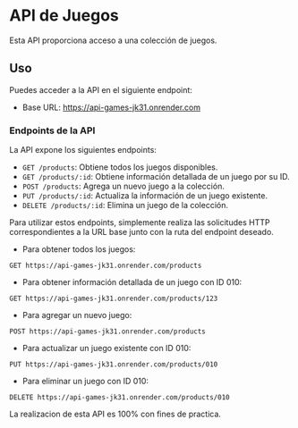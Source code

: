 # API de Juegos

Esta API proporciona acceso a una colección de juegos.

## Uso

Puedes acceder a la API en el siguiente endpoint:

- Base URL: https://api-games-jk31.onrender.com

### Endpoints de la API

La API expone los siguientes endpoints:

- `GET /products`: Obtiene todos los juegos disponibles.
- `GET /products/:id`: Obtiene información detallada de un juego por su ID.
- `POST /products`: Agrega un nuevo juego a la colección.
- `PUT /products/:id`: Actualiza la información de un juego existente.
- `DELETE /products/:id`: Elimina un juego de la colección.

Para utilizar estos endpoints, simplemente realiza las solicitudes HTTP correspondientes a la URL base junto con la ruta del endpoint deseado.

- Para obtener todos los juegos: 

`GET https://api-games-jk31.onrender.com/products`

- Para obtener información detallada de un juego con ID 010: 

`GET https://api-games-jk31.onrender.com/products/123`

- Para agregar un nuevo juego: 

`POST https://api-games-jk31.onrender.com/products`

- Para actualizar un juego existente con ID 010: 

`PUT https://api-games-jk31.onrender.com/products/010`

- Para eliminar un juego con ID 010: 

`DELETE https://api-games-jk31.onrender.com/products/010`


La realizacion de esta API es 100% con fines de practica.
